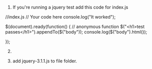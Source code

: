 1. If you're running a jquery test add this code for index.js

//index.js
// Your code here
console.log("It worked");

$(document).ready(function() { // anonymous function
  $("<h1>test passes</h1>").appendTo($("body"));
  console.log($("body").html());


});

2. <script src="jquery-3.1.1.js"></script>

3. add jquery-3.1.1.js to file folder. 
